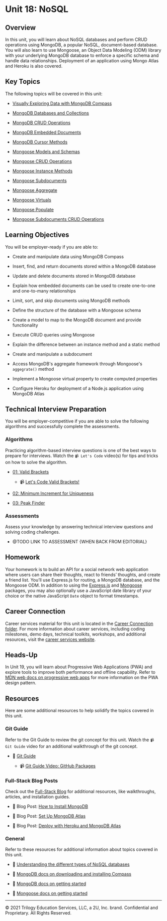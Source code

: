 # Unit 18: NoSQL

## Overview

In this unit, you will learn about NoSQL databases and perform CRUD operations using MongoDB, a popular NoSQL, document-based database. You will also learn to use Mongoose, an Object Data Modeling (ODM) library with your underlying MongoDB database to enforce a specific schema and handle data relationships. Deployment of an application using Mongo Atlas and Heroku is also covered.

## Key Topics

The following topics will be covered in this unit:

* [Visually Exploring Data with MongoDB Compass](https://docs.mongodb.com/compass/master/)

* [MongoDB Databases and Collections](https://docs.mongodb.com/manual/core/databases-and-collections/)

* [MongoDB CRUD Operations](https://docs.mongodb.com/manual/crud/)

* [MongoDB Embedded Documents](https://docs.mongodb.com/manual/core/data-model-design/#std-label-data-modeling-embedding)

* [MongoDB Cursor Methods](https://docs.mongodb.com/manual/reference/method/js-cursor/)

* [Mongoose Models and Schemas](https://mongoosejs.com/docs/guide.html)

* [Mongoose CRUD Operations](https://mongoosejs.com/docs/queries.html)

* [Mongoose Instance Methods](https://mongoosejs.com/docs/guide.html#methods)

* [Mongoose Subdocuments](https://mongoosejs.com/docs/subdocs.html)

* [Mongoose Aggregate](https://mongoosejs.com/docs/api/aggregate.html#aggregate_Aggregate)

* [Mongoose Virtuals](https://mongoosejs.com/docs/tutorials/virtuals.html)

* [Mongoose Populate](https://mongoosejs.com/docs/populate.html)

* [Mongoose Subdocuments CRUD Operations](https://mongoosejs.com/docs/subdocs.html#finding-a-subdocument)

## Learning Objectives

You will be employer-ready if you are able to:

* Create and manipulate data using MongoDB Compass

* Insert, find, and return documents stored within a MongoDB database

* Update and delete documents stored in MongoDB database

* Explain how embedded documents can be used to create one-to-one and one-to-many relationships

* Limit, sort, and skip documents using MongoDB methods

* Define the structure of the database with a Mongoose schema

* Create a model to map to the MongoDB document and provide functionality

* Execute CRUD queries using Mongoose

* Explain the difference between an instance method and a static method

* Create and manipulate a subdocument 

* Access MongoDB's aggregate framework through Mongoose's `aggegrate()` method

* Implement a Mongoose virtual property to create computed properties

* Configure Heroku for deployment of a Node.js application using MongoDB Atlas

## Technical Interview Preparation

You will be employer-competitive if you are able to solve the following algorithms and successfully complete the assessments.

### Algorithms

Practicing algorithm-based interview questions is one of the best ways to prepare for interviews. Watch the `📹 Let's Code` video(s) for tips and tricks on how to solve the algorithm.

  * [01: Valid Brackets](./03-Algorithms/01-valid-brackets)

    * 📹 [Let's Code Valid Brackets!](https://2u-20.wistia.com/medias/dazwcql05r)

  * [02: Minimum Increment for Uniqueness](./03-Algorithms/02-min-increment-for-unique)

  * [03: Peak Finder](./03-Algorithms/03-peak-finder)

### Assessments

Assess your knowledge by answering technical interview questions and solving coding challenges.

* @TODO LINK TO ASSESSMENT {WHEN BACK FROM EDITORIAL}

## Homework

Your homework is to build an API for a social network web application where users can share their thoughts, react to friends’ thoughts, and create a friend list. You’ll use Express.js for routing, a MongoDB database, and the Mongoose ODM. In addition to using the [Express.js](https://www.npmjs.com/package/express) and [Mongoose](https://www.npmjs.com/package/mongoose) packages, you may also optionally use a JavaScript date library of your choice or the native JavaScript `Date` object to format timestamps.

## Career Connection

Career services material for this unit is located in the [Career Connection folder](./04-Career-Connection/README.md). For more information about career services, including coding milestones, demo days, technical toolkits, workshops, and additional resources, visit the [career services website](https://careernetwork.2u.com/?utm_medium=Academics&utm_source=boot_camp/).

## Heads-Up

In Unit 19, you will learn about Progressive Web Applications (PWA) and explore tools to improve both performance and offline capability. Refer to [MDN web docs on progressive web apps](https://developer.mozilla.org/en-US/docs/Web/Progressive_web_apps) for more information on the PWA design pattern.

## Resources

Here are some additional resources to help solidify the topics covered in this unit.

### Git Guide

Refer to the Git Guide to review the git concept for this unit. Watch the `📹 Git Guide` video for an additional walkthrough of the git concept.

  * 📖 [Git Guide](./01-Activities/27-Evr-GitHub-Packages) 

    * 📹 [Git Guide Video: GitHub Packages](https://2u-20.wistia.com/medias/z1aozrjw74)

### Full-Stack Blog Posts

Check out the [Full-Stack Blog](https://coding-boot-camp.github.io/full-stack/) for additional resources, like walkthroughs, articles, and installation guides.

  * 📖 Blog Post: [How to Install MongoDB](https://coding-boot-camp.github.io/full-stack/mongodb/how-to-install-mongodb)
  
  * 📖 Blog Post: [Set Up MongoDB Atlas](https://coding-boot-camp.github.io/full-stack/mongodb/how-to-set-up-mongodb-atlas)

  * 📖 Blog Post: [Deploy with Heroku and MongoDB Atlas](https://coding-boot-camp.github.io/full-stack/mongodb/deploy-with-heroku-and-mongodb-atlas)

### General

Refer to these resources for additional information about topics covered in this unit.

  * 📖 [Understanding the different types of NoSQL databases](https://www.mongodb.com/scale/types-of-nosql-databases)

  * 📖 [MongoDB docs on downloading and installing Compass](https://docs.mongodb.com/compass/current/install/)

  * 📖 [MongoDB docs on getting started](https://docs.mongodb.com/manual/tutorial/getting-started/)

  * 📖 [Mongoose docs on getting started](https://mongoosejs.com/docs/index.html)

---
© 2021 Trilogy Education Services, LLC, a 2U, Inc. brand. Confidential and Proprietary. All Rights Reserved.
